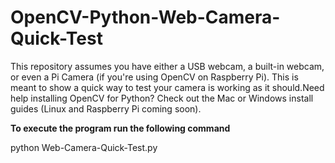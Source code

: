 # OpenCV-Python-Web-Camera-Quick-Test

This repository assumes you have either a USB webcam, a built-in webcam, or even a Pi Camera (if you're using OpenCV on Raspberry Pi). This is meant to show a quick way to test your camera is working as it should.Need help installing OpenCV for Python? Check out the Mac or Windows install guides (Linux and Raspberry Pi coming soon).

**To execute the program run the following command**

python Web-Camera-Quick-Test.py
